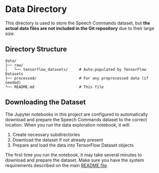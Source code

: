 # Data Directory

This directory is used to store the Speech Commands dataset, but **the actual data files are not included in the Git repository** due to their large size.

## Directory Structure

```
data/
├── raw/
│   └── tensorflow_datasets/     # Auto-populated by TensorFlow Datasets
├── processed/                   # For any preprocessed data (if needed)
└── README.md                    # This file
```

## Downloading the Dataset

The Jupyter notebooks in this project are configured to automatically download and prepare the Speech Commands dataset to the correct location. When you run the data exploration notebook, it will:

1. Create necessary subdirectories
2. Download the dataset if not already present
3. Prepare and load the data into TensorFlow Dataset objects

The first time you run the notebook, it may take several minutes to download and prepare the dataset. Make sure you have the system requirements described on the main [README file](../README.md).
